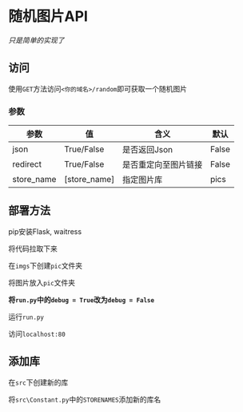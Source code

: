 # 随机图片API

*只是简单的实现了*

## 访问

使用`GET`方法访问`<你的域名>/random`即可获取一个随机图片

### 参数
| 参数 | 值 | 含义| 默认 |
| ---- | -- | ---- | ---- |
| json | True/False | 是否返回Json | False |
| redirect | True/False | 是否重定向至图片链接 | False |
| store_name | [store_name] | 指定图片库 | pics |


## 部署方法

pip安装Flask, waitress

将代码拉取下来

在`imgs`下创建`pic`文件夹

将图片放入`pic`文件夹

__将`run.py`中的`debug = True`改为`debug = False`__

运行`run.py`

访问`localhost:80`

## 添加库

在`src`下创建新的库

将`src\Constant.py`中的`STORENAMES`添加新的库名